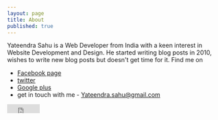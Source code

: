 ```yaml
---
layout: page
title: About
published: true
---
```


Yateendra Sahu is a Web Developer from India with a keen interest in Website Development and Design. He started writing blog posts in 2010,  wishes to write new blog posts but doesn't get time for it. Find me on
- [Facebook page](https://www.facebook.com/ya3dra) 
- [twitter](twitter.com/tweetpur)
- [Google plus](https://plus.google.com/110781854300344384592)
- get in touch with me - [Yateendra.sahu@gmail.com](mailto:Yateendra.sahu@gmail.com)

<iframe src="https://www.facebook.com/plugins/like.php?href=https%3A%2F%2Ffacebook.com%2Fya3dra&width=76&layout=button_count&action=like&size=small&show_faces=true&share=false&height=21&appId=239992719524816" width="76" height="21" style="border:none;overflow:hidden" scrolling="no" frameborder="0" allowTransparency="true"></iframe>

